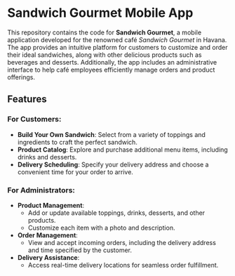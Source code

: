 # Sandwich Gourmet Mobile App

This repository contains the code for **Sandwich Gourmet**, a mobile application developed for the renowned café *Sandwich Gourmet* in Havana. The app provides an intuitive platform for customers to customize and order their ideal sandwiches, along with other delicious products such as beverages and desserts. Additionally, the app includes an administrative interface to help café employees efficiently manage orders and product offerings.

## Features

### For Customers:
- **Build Your Own Sandwich**: Select from a variety of toppings and ingredients to craft the perfect sandwich.
- **Product Catalog**: Explore and purchase additional menu items, including drinks and desserts.
- **Delivery Scheduling**: Specify your delivery address and choose a convenient time for your order to arrive.

### For Administrators:
- **Product Management**: 
  - Add or update available toppings, drinks, desserts, and other products.
  - Customize each item with a photo and description.
- **Order Management**: 
  - View and accept incoming orders, including the delivery address and time specified by the customer.
- **Delivery Assistance**: 
  - Access real-time delivery locations for seamless order fulfillment.
